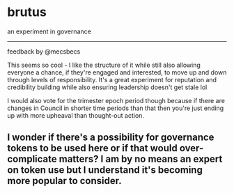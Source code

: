 # brutus
an experiment in governance

------------------------
feedback by @mecsbecs

This seems so cool - I like the structure of it while still also allowing everyone a chance, if they're engaged and interested, to move up and down through levels of responsibility. It's a great experiment for reputation and credibility building while also ensuring leadership doesn't get stale lol

I would also vote for the trimester epoch period though because if there are changes in Council in shorter time periods than that then you're just ending up with more upheaval than thought-out action. 

I wonder if there's a possibility for governance tokens to be used here or if that would over-complicate matters? I am by no means an expert on token use but I understand it's becoming more popular to consider. 
----------------------------
